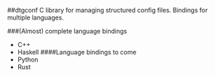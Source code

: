 ##dtgconf
C library for managing structured config files. Bindings for multiple languages.

###(Almost) complete language bindings
* C++
* Haskell
####Language bindings to come
* Python
* Rust
